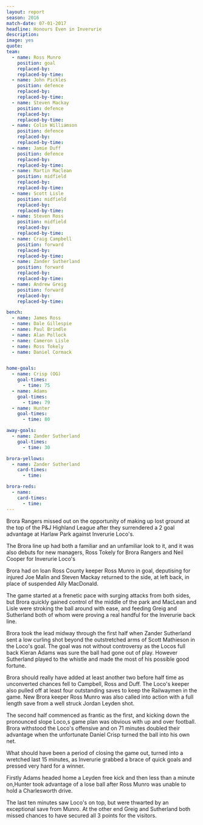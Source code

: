 ```yaml
---
layout: report
season: 2016
match-date: 07-01-2017
headline: Honours Even in Inverurie
description:
image: yes
quote:
team:
  - name: Ross Munro
    position: goal
    replaced-by:
    replaced-by-time:
  - name: John Pickles
    position: defence
    replaced-by:
    replaced-by-time:
  - name: Steven Mackay
    position: defence
    replaced-by:
    replaced-by-time:
  - name: Colin Williamson
    position: defence
    replaced-by:
    replaced-by-time:
  - name: Jamie Duff
    position: defence
    replaced-by:
    replaced-by-time:
  - name: Martin Maclean
    position: midfield
    replaced-by:
    replaced-by-time:
  - name: Scott Lisle
    position: midfield
    replaced-by:
    replaced-by-time:
  - name: Steven Ross
    position: midfield
    replaced-by:
    replaced-by-time:
  - name: Craig Campbell
    position: forward
    replaced-by:
    replaced-by-time:
  - name: Zander Sutherland
    position: forward
    replaced-by:
    replaced-by-time:
  - name: Andrew Greig
    position: forward
    replaced-by:
    replaced-by-time:

bench:
  - name: James Ross
  - name: Dale Gillespie
  - name: Paul Brindle
  - name: Alan Pollock
  - name: Cameron Lisle
  - name: Ross Tokely
  - name: Daniel Cormack


home-goals:
  - name: Crisp (OG)
    goal-times:
      - time: 75
  - name: Adams
    goal-times:
      - time: 79
  - name: Hunter
    goal-times:
      - time: 80

away-goals:
  - name: Zander Sutherland
    goal-times:
      - time: 30

brora-yellows:
  - name: Zander Sutherland
    card-times:
      - time:

brora-reds:
  - name:
    card-times:
      - time:
---
```

Brora Rangers missed out on the opportunity of making up lost ground at the top of the P&J Highland League after they surrendered a 2 goal advantage at Harlaw Park against Inverurie Loco's.

The Brora line up had both a familiar and an unfamiliar look to it, and it was also debuts for new managers, Ross Tokely for Brora Rangers and Neil Cooper for Inverurie Loco's

Brora had on loan Ross County keeper Ross Munro in goal, deputising for injured Joe Malin and Steven Mackay returned to the side, at left back, in place of suspended Ally MacDonald.

The game started at a frenetic pace with surging attacks from both sides, but Brora quickly gained control of the middle of the park and MacLean and Lisle were stroking the ball around with ease, and feeding Greig and Sutherland both of whom were proving a real handful for the Inverurie back line.

Brora took the lead midway through the first half when Zander Sutherland sent a low curling shot beyond the outstretched arms of Scott Mathieson in the Loco's goal. The goal was not without controversy as the Locos full back Kieran Adams was sure the ball had gone out of play. However Sutherland played to the whistle and made the most of his possible good fortune.

Brora should really have added at least another two before half time as unconverted chances fell to Campbell, Ross and Duff. The Loco's keeper also pulled off at least four outstanding saves to keep the Railwaymen in the game. New Brora keeper Ross Munro was also called into action with a full length save from a well struck Jordan Leyden shot.

The second half commenced as frantic as the first, and kicking down the pronounced slope Loco,s game plan was obvious with up and over football. Brora withstood the Loco's offensive and on 71 minutes doubled their advantage when the unfortunate Daniel Crisp turned the ball into his own net.

What should have been a period of closing the game out, turned into a wretched last 15 minutes, as Inverurie  grabbed a brace of quick goals and pressed very hard for a winner.

Firstly Adams headed home a Leyden free kick and then less than a minute on,Hunter took advantage of a lose ball after Ross Munro was unable to hold a Charlesworth drive.

The last ten minutes saw Loco's on top, but were thwarted by an exceptional save from Munro. At the other end Greig and Sutherland both missed chances to have secured all 3 points for the visitors.
